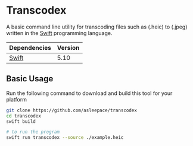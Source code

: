 # Transcodex

A basic command line utility for transcoding files such as (.heic) to (.jpeg) written in the [Swift](https://www.swift.org/) programming language.

|Dependencies|Version|
|------------|-------|
|[Swift](https://www.swift.org/install)|5.10|

## Basic Usage

Run the following command to download and build this tool for your platform

```bash
git clone https://github.com/asleepace/transcodex
cd transcodex
swift build

# to run the program
swift run transcodex --source ./example.heic
```
